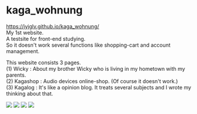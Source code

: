# kaga_wohnung

https://jyjglv.github.io/kaga_wohnung/ <br>
My 1st website. <br>
A testsite for front-end studying. <br>
So it doesn't work several functions like shopping-cart and account management.

This website consists 3 pages. <br>
(1) Wicky : About my brother Wicky who is living in my hometown with my parents. <br>
(2) Kagashop : Audio devices online-shop. (Of course it doesn't work.) <br>
(3) Kagalog : It's like a opinion blog. It treats several subjects and I wrote my thinking about that. <br>

<div>
  <img src="https://user-images.githubusercontent.com/66909019/98257712-592ae800-1fc3-11eb-8773-8fa5c511629e.png">
  <img src="https://user-images.githubusercontent.com/66909019/98257771-6a73f480-1fc3-11eb-86ab-325f4d200ebf.png">
  <img src="https://user-images.githubusercontent.com/66909019/98257805-76f84d00-1fc3-11eb-81c7-c6a11e7c11d5.png">
  <img src="https://user-images.githubusercontent.com/66909019/98257872-87a8c300-1fc3-11eb-9e2c-216988b62400.png">
</div>
